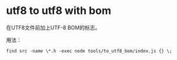 # utf8 to utf8 with bom

在UTF8文件前加上UTF-8 BOM的标志。

用法：

```
find src -name \*.h -exec node tools/to_utf8_bom/index.js {} \;
```
